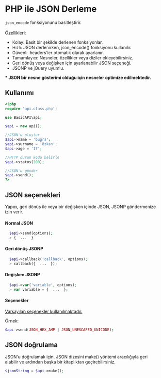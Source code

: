 # PHP ile JSON Derleme 
<code>json_encode</code> fonksiyonunu basitleştirir.
<br>
<br>
Özellikleri:
<br>
<ul>
  <li>Kolay: Basit bir şekilde derlenen fonksiyonlar.</li>
  <li>Hızlı: JSON derlenirken, json_encode() fonksiyonu kullanılır.</li>
  <li>Güvenli: headers'ler otomatik olarak ayarlanır.</li>
  <li>Tamamlayıcı: Nesneler, özellikler veya diziler ekleyebilirsiniz.</li>
  <li>Geri dönüş veya değişken için ayarlanabilir JSON seçeneği.</li>
  <li>JSONP ve jQuery uyumlu.</li>
</ul>
<b>* JSON bir nesne gösterimi olduğu için nesneler optimize edilmektedir.</b>

## Kullanımı

```php
<?php
require 'api.class.php';

use BasicAPI\api;

$api = new api();

//JSON'u oluştur
$api->name = 'buğra';
$api->surname = 'özkan';
$api->age = '17';

//HTTP durum kodu belirle
$api->status(200);

//JSON'u gönder
$api->send();
?>
```

## JSON seçenekleri

Yapıcı, geri dönüş ile veya bir değişken içinde JSON, JSONP göndermenize izin verir.

#### Normal JSON

```php
  $api->send(options);
  > {  ...  }
```

#### Geri dönüş JSONP

```php
  $api->callback('callback', options);
  > callback({  ...  });
```

#### Değişken JSONP

```php
  $api->var('variable', options);
  > var variable = {  ...  };
```

#### Seçenekler

[Varsayılan seçenekler kullanılmaktadır.](http://php.net/manual/en/function.json-encode.php)

Örnek:

```php 
$api->send(JSON_HEX_AMP | JSON_UNESCAPED_UNICODE);
```

## JSON doğrulama

JSON'u doğrulamak için, JSON dizesini make() yöntemi aracılığıyla geri alabilir ve ardından başka bir kitaplıktan geçirebilirsiniz.

```php
$jsonString = $api->make();
```
